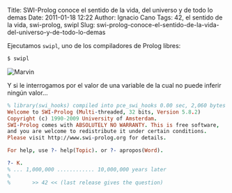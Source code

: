 Title: SWI-Prolog conoce el sentido de la vida, del universo y de todo lo demas
Date: 2011-01-18 12:22
Author: Ignacio Cano
Tags: 42, el sentido de la vida, swi-prolog, swipl
Slug: swi-prolog-conoce-el-sentido-de-la-vida-del-universo-y-de-todo-lo-demas

Ejecutamos `swipl`, uno de los compiladores de Prolog libres:

```bash
$ swipl
```

![Marvin]({static}/images/marvin-186x300.jpg)

Y si le interrogamos por el valor de una variable de la cual no puede
inferir ningún valor...

```prolog
% library(swi_hooks) compiled into pce_swi_hooks 0.00 sec, 2,060 bytes
Welcome to SWI-Prolog (Multi-threaded, 32 bits, Version 5.8.2)
Copyright (c) 1990-2009 University of Amsterdam.
SWI-Prolog comes with ABSOLUTELY NO WARRANTY. This is free software,
and you are welcome to redistribute it under certain conditions.
Please visit http://www.swi-prolog.org for details.

For help, use ?- help(Topic). or ?- apropos(Word).

?- K.
% ... 1,000,000 ............ 10,000,000 years later
%
%       >> 42 << (last release gives the question)
```
